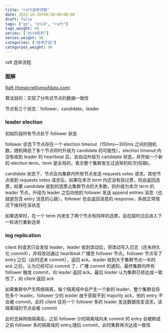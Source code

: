 ```yaml
---
title: "raft选举流程"
date: 2022-10-28T09:30:00+08:00
draft: false
tags: ["go", "etcd", "raft"]
tags_weight: 66
series: ["etcd系列"]
series_weight: 96
categories: ["技术介绍"]
categoryes_weight: 96
---
```


raft 选举流程

<!-- more -->

### 图解

[Raft (thesecretlivesofdata.com)](http://thesecretlivesofdata.com/raft/)

算法目的：实现了分布式节点的数据一致性

节点有三个状态：follower，candidate，leader

### leader election

初始阶段所有节点处于 follower 状态

follower 状态下节点存在一个 election timeout（150ms—300ms 之间的随机数，随机降低了多个节点同时升级为 candidate 的可能性），election timeout 内没有收到 leader 的 heartbeat 后，会自动升级为 candidate 状态，并开始一个新的 election term。term 是全局的，表示整个集群发生过选举的轮次(任期)。

candidate 状态下，节点会向集群内所有节点发送 requests votes 请求。其他节点收到 requests votes 请求后，如果在本次 term 内还没有投过票，则会返回选票，如果 candidate 收到的选票占集群节点的大多数，则升级为本次 term 的 leader 节点。升级为 leader 之后向他的 follower 发送 append entries 消息（也就是包含 entry 消息的心跳），follower 也会返回消息的 response，系统正常情况下维持在该状态

如果选举时，在一个 term 内发生了两个节点有同样的选票，会在超时过后进入下一轮进行重新选举

### log replication

client 的请求只会发往 leader。leader 收到改动后，将改动写入日志（还未持久化 commit），并将改动通过 heartbeat 广播至 follower 节点。follower 节点写了 entry 之后（此时还未 commit），返回 ack。leader 收到大于集群节点一半的 ack 之后，认为已经可以 commit 了，广播 commit 的通知。最终集群内所有 follower 触发 commit，向 leader 返回 ack。最后 leader 认为集群已经达成一致性了，向 client 返回 ack

如果集群中产生网络隔离，每个隔离域中会产生一个新的 leader，整个集群会存在多个 leader。follower 少的 leader 由于获取不到 majority ack，他的 entry 不会被 commit。此时 client 往另一个 follower 多的 leader 发送数据改变请求，该隔离域的节点会被 commit

此时去掉网络隔离后，之前 follower 少的隔离域内未 commit 的 entry 会被刷成之前 follower 多的隔离域的 entry,随后 commit，此时集群再次达成一致性
